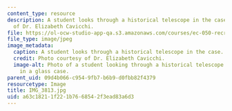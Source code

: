 ```yaml
---
content_type: resource
description: A student looks through a historical telescope in the case. Photo courtesy
  of Dr. Elizabeth Cavicchi.
file: https://ol-ocw-studio-app-qa.s3.amazonaws.com/courses/ec-050-recreate-experiments-from-history-inform-the-future-from-the-past-galileo-january-iap-2010/a63c18211f221b7668542f3ead83a6d3_IMG_3813.jpg
file_type: image/jpeg
image_metadata:
  caption: A student looks through a historical telescope in the case.
  credit: Photo courtesy of Dr. Elizabeth Cavicchi.
  image-alt: Photo of a student looking through a historical telescope on display
    in a glass case.
parent_uid: 09d4b066-c954-9fb7-b6b9-d0fbb82f4379
resourcetype: Image
title: IMG_3813.jpg
uid: a63c1821-1f22-1b76-6854-2f3ead83a6d3
---
```


